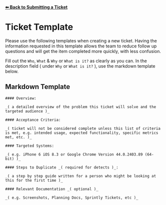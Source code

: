 **[⬅ Back to Submitting a Ticket](../docs/submitting-ticket.md)**

# Ticket Template

Please use the following templates when creating a new ticket.  Having the information requested in this template allows the team to reduce follow up questions and will get the item completed more quickly, with less confusion.

Fill out the `Who`, `What` & `Why` or `What is it?` as clearly as you can. In the description field ( under `Why` or `What is it?` ), use the markdown template below.

## Markdown Template

```
#### Overview:

_( a detailed overview of the problem this ticket will solve and the targeted audience )_

#### Acceptance Criteria:

_( ticket will not be considered complete unless this list of criteria is met, e.g. intended usage, expected functionality, specific metrics met, etc. )_

#### Targeted Systems:

_( e.g. iPhone 6 iOS 8.3 or Google Chrome Version 44.0.2403.89 (64-bit) )_

#### Steps to Duplicate _( required for detects )_:

_( a step by step guide written for a person who might be looking at this for the first time )_

#### Relevant Documentation _( optional )_

_( e.g. Screenshots, Planning Docs, Sprintly Tickets, etc )_
```
